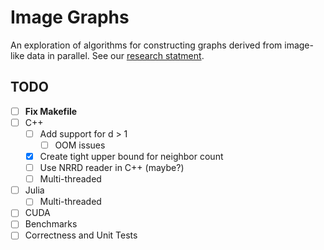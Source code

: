Image Graphs
============

An exploration of algorithms for constructing graphs derived from image-like
data in parallel. See our [research statment](docs/rs/research-statement.pdf).

TODO
----
- [ ] **Fix Makefile**
- [ ] C++
  - [ ] Add support for d > 1
    - [ ] OOM issues
  - [x] Create tight upper bound for neighbor count
  - [ ] Use NRRD reader in C++ (maybe?)
  - [ ] Multi-threaded 
- [ ] Julia
  - [ ] Multi-threaded 
- [ ] CUDA
- [ ] Benchmarks 
- [ ] Correctness and Unit Tests
